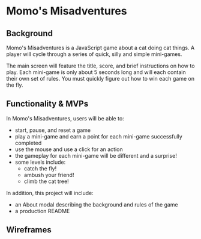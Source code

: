 # Momo's Misadventures

## Background
Momo's Misadventures is a JavaScript game about a cat doing cat things. A player will cycle through a series of quick, silly and simple mini-games. 

The main screen will feature the title, score, and brief instructions on how to play. Each mini-game is only about 5 seconds long and will each contain their own set of rules. You must quickly figure out how to win each game on the fly. 


## Functionality & MVPs

In Momo's Misadventures, users will be able to:

- start, pause, and reset a game
- play a mini-game and earn a point for each mini-game successfully completed
- use the mouse and use a click for an action
- the gameplay for each mini-game will be different and a surprise!
- some levels include: 
    - catch the fly!
    - ambush your friend!
    - climb the cat tree!

In addition, this project will include: 
- an About modal describing the background and rules of the game
- a production README

## Wireframes



